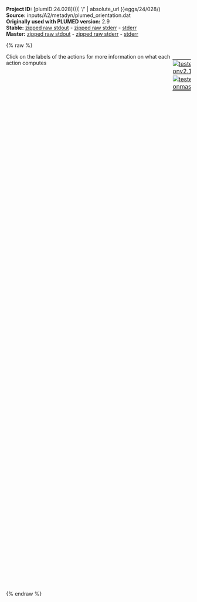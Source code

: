 **Project ID:** [plumID:24.028]({{ '/' | absolute_url }}eggs/24/028/)  
**Source:** inputs/A2/metadyn/plumed_orientation.dat  
**Originally used with PLUMED version:** 2.9  
**Stable:** [zipped raw stdout](plumed_orientation.dat.plumed.stdout.txt.zip) - [zipped raw stderr](plumed_orientation.dat.plumed.stderr.txt.zip) - [stderr](plumed_orientation.dat.plumed.stderr)  
**Master:** [zipped raw stdout](plumed_orientation.dat.plumed_master.stdout.txt.zip) - [zipped raw stderr](plumed_orientation.dat.plumed_master.stderr.txt.zip) - [stderr](plumed_orientation.dat.plumed_master.stderr)  

{% raw %}
<div style="width: 100%; float:left">
<div style="width: 90%; float:left" id="value_details_data/inputs/A2/metadyn/plumed_orientation.dat"> Click on the labels of the actions for more information on what each action computes </div>
<div style="width: 10%; float:left"><table><tr><td style="padding:1px"><a href="plumed_orientation.dat.plumed.stderr"><img src="https://img.shields.io/badge/v2.10-passing-green.svg" alt="tested onv2.10" /></a></td></tr><tr><td style="padding:1px"><a href="plumed_orientation.dat.plumed_master.stderr"><img src="https://img.shields.io/badge/master-passing-green.svg" alt="tested onmaster" /></a></td></tr></table></div></div>
<pre style="width=97%;">
<span style="color:blue" class="comment"># Activate MOLINFO functionalities</span>
<span class="plumedtooltip" style="color:green">MOLINFO<span class="right">This command is used to provide information on the molecules that are present in your system. <a href="https://www.plumed.org/doc-master/user-doc/html/_m_o_l_i_n_f_o.html" style="color:green">More details</a><i></i></span></span> <span class="plumedtooltip">STRUCTURE<span class="right">a file in pdb format containing a reference structure<i></i></span></span>=../conf.pdb
<span style="display:none;" id="data/inputs/A2/metadyn/plumed_orientation.dat">The MOLINFO action with label <b></b> calculates something</span><span class="plumedtooltip" style="color:green">WHOLEMOLECULES<span class="right">This action is used to rebuild molecules that can become split by the periodic boundary conditions. <a href="https://www.plumed.org/doc-master/user-doc/html/_w_h_o_l_e_m_o_l_e_c_u_l_e_s.html" style="color:green">More details</a><i></i></span></span> <span class="plumedtooltip">ENTITY0<span class="right">the atoms that make up a molecule that you wish to align<i></i></span></span>=11,15,20 <span class="plumedtooltip">ENTITY1<span class="right">the atoms that make up a molecule that you wish to align<i></i></span></span>=44,48,53

<b name="data/inputs/A2/metadyn/plumed_orientation.datgh11" onclick='showPath("data/inputs/A2/metadyn/plumed_orientation.dat","data/inputs/A2/metadyn/plumed_orientation.datgh11","data/inputs/A2/metadyn/plumed_orientation.datgh11","violet")'>gh11</b><span style="display:none;" id="data/inputs/A2/metadyn/plumed_orientation.datgh11">The GHOST action with label <b>gh11</b> calculates the following quantities:<table  align="center" frame="void" width="95%" cellpadding="5%"><tr><td width="5%"><b> Quantity </b>  </td><td width="5%"><b> Type </b>  </td><td><b> Description </b> </td></tr><tr><td width="5%">gh11</td><td width="5%"><font color="violet">atoms</font></td><td>virtual atom calculated by GHOST action</td></tr></table></span>: <span class="plumedtooltip" style="color:green">GHOST<span class="right">Calculate the absolute position of a ghost atom with fixed coordinates in the local reference frame formed by three atoms. <a href="https://www.plumed.org/doc-master/user-doc/html/_g_h_o_s_t.html" style="color:green">More details</a><i></i></span></span> <span class="plumedtooltip">ATOMS<span class="right">the list of atoms which are involved the virtual atom's definition<i></i></span></span>=11,15,20 <span class="plumedtooltip">COORDINATES<span class="right">coordinates of the ghost atom in the local reference frame<i></i></span></span>=0,1,0 
<b name="data/inputs/A2/metadyn/plumed_orientation.datgh12" onclick='showPath("data/inputs/A2/metadyn/plumed_orientation.dat","data/inputs/A2/metadyn/plumed_orientation.datgh12","data/inputs/A2/metadyn/plumed_orientation.datgh12","violet")'>gh12</b><span style="display:none;" id="data/inputs/A2/metadyn/plumed_orientation.datgh12">The GHOST action with label <b>gh12</b> calculates the following quantities:<table  align="center" frame="void" width="95%" cellpadding="5%"><tr><td width="5%"><b> Quantity </b>  </td><td width="5%"><b> Type </b>  </td><td><b> Description </b> </td></tr><tr><td width="5%">gh12</td><td width="5%"><font color="violet">atoms</font></td><td>virtual atom calculated by GHOST action</td></tr></table></span>: <span class="plumedtooltip" style="color:green">GHOST<span class="right">Calculate the absolute position of a ghost atom with fixed coordinates in the local reference frame formed by three atoms. <a href="https://www.plumed.org/doc-master/user-doc/html/_g_h_o_s_t.html" style="color:green">More details</a><i></i></span></span> <span class="plumedtooltip">ATOMS<span class="right">the list of atoms which are involved the virtual atom's definition<i></i></span></span>=11,15,20 <span class="plumedtooltip">COORDINATES<span class="right">coordinates of the ghost atom in the local reference frame<i></i></span></span>=0,0,0
<b name="data/inputs/A2/metadyn/plumed_orientation.datnorm1" onclick='showPath("data/inputs/A2/metadyn/plumed_orientation.dat","data/inputs/A2/metadyn/plumed_orientation.datnorm1","data/inputs/A2/metadyn/plumed_orientation.datnorm1","black")'>norm1</b><span style="display:none;" id="data/inputs/A2/metadyn/plumed_orientation.datnorm1">The DISTANCE action with label <b>norm1</b> calculates the following quantities:<table  align="center" frame="void" width="95%" cellpadding="5%"><tr><td width="5%"><b> Quantity </b>  </td><td width="5%"><b> Type </b>  </td><td><b> Description </b> </td></tr><tr><td width="5%">norm1.x</td><td width="5%"><font color="black">scalar</font></td><td>the x-component of the vector connecting the two atoms</td></tr><tr><td width="5%">norm1.y</td><td width="5%"><font color="black">scalar</font></td><td>the y-component of the vector connecting the two atoms</td></tr><tr><td width="5%">norm1.z</td><td width="5%"><font color="black">scalar</font></td><td>the z-component of the vector connecting the two atoms</td></tr></table></span>: <span class="plumedtooltip" style="color:green">DISTANCE<span class="right">Calculate the distance between a pair of atoms. <a href="https://www.plumed.org/doc-master/user-doc/html/_d_i_s_t_a_n_c_e.html" style="color:green">More details</a><i></i></span></span> <span class="plumedtooltip">ATOMS<span class="right">the pair of atom that we are calculating the distance between<i></i></span></span>=<b name="data/inputs/A2/metadyn/plumed_orientation.datgh12">gh12</b>,<b name="data/inputs/A2/metadyn/plumed_orientation.datgh11">gh11</b> <span class="plumedtooltip">COMPONENTS<span class="right"> calculate the x, y and z components of the distance separately and store them as label<i></i></span></span>
<br/><b name="data/inputs/A2/metadyn/plumed_orientation.datgh21" onclick='showPath("data/inputs/A2/metadyn/plumed_orientation.dat","data/inputs/A2/metadyn/plumed_orientation.datgh21","data/inputs/A2/metadyn/plumed_orientation.datgh21","violet")'>gh21</b><span style="display:none;" id="data/inputs/A2/metadyn/plumed_orientation.datgh21">The GHOST action with label <b>gh21</b> calculates the following quantities:<table  align="center" frame="void" width="95%" cellpadding="5%"><tr><td width="5%"><b> Quantity </b>  </td><td width="5%"><b> Type </b>  </td><td><b> Description </b> </td></tr><tr><td width="5%">gh21</td><td width="5%"><font color="violet">atoms</font></td><td>virtual atom calculated by GHOST action</td></tr></table></span>: <span class="plumedtooltip" style="color:green">GHOST<span class="right">Calculate the absolute position of a ghost atom with fixed coordinates in the local reference frame formed by three atoms. <a href="https://www.plumed.org/doc-master/user-doc/html/_g_h_o_s_t.html" style="color:green">More details</a><i></i></span></span> <span class="plumedtooltip">ATOMS<span class="right">the list of atoms which are involved the virtual atom's definition<i></i></span></span>=44,48,53 <span class="plumedtooltip">COORDINATES<span class="right">coordinates of the ghost atom in the local reference frame<i></i></span></span>=0,1,0   
<b name="data/inputs/A2/metadyn/plumed_orientation.datgh22" onclick='showPath("data/inputs/A2/metadyn/plumed_orientation.dat","data/inputs/A2/metadyn/plumed_orientation.datgh22","data/inputs/A2/metadyn/plumed_orientation.datgh22","violet")'>gh22</b><span style="display:none;" id="data/inputs/A2/metadyn/plumed_orientation.datgh22">The GHOST action with label <b>gh22</b> calculates the following quantities:<table  align="center" frame="void" width="95%" cellpadding="5%"><tr><td width="5%"><b> Quantity </b>  </td><td width="5%"><b> Type </b>  </td><td><b> Description </b> </td></tr><tr><td width="5%">gh22</td><td width="5%"><font color="violet">atoms</font></td><td>virtual atom calculated by GHOST action</td></tr></table></span>: <span class="plumedtooltip" style="color:green">GHOST<span class="right">Calculate the absolute position of a ghost atom with fixed coordinates in the local reference frame formed by three atoms. <a href="https://www.plumed.org/doc-master/user-doc/html/_g_h_o_s_t.html" style="color:green">More details</a><i></i></span></span> <span class="plumedtooltip">ATOMS<span class="right">the list of atoms which are involved the virtual atom's definition<i></i></span></span>=44,48,53 <span class="plumedtooltip">COORDINATES<span class="right">coordinates of the ghost atom in the local reference frame<i></i></span></span>=0,0,0
<b name="data/inputs/A2/metadyn/plumed_orientation.datnorm2" onclick='showPath("data/inputs/A2/metadyn/plumed_orientation.dat","data/inputs/A2/metadyn/plumed_orientation.datnorm2","data/inputs/A2/metadyn/plumed_orientation.datnorm2","black")'>norm2</b><span style="display:none;" id="data/inputs/A2/metadyn/plumed_orientation.datnorm2">The DISTANCE action with label <b>norm2</b> calculates the following quantities:<table  align="center" frame="void" width="95%" cellpadding="5%"><tr><td width="5%"><b> Quantity </b>  </td><td width="5%"><b> Type </b>  </td><td><b> Description </b> </td></tr><tr><td width="5%">norm2.x</td><td width="5%"><font color="black">scalar</font></td><td>the x-component of the vector connecting the two atoms</td></tr><tr><td width="5%">norm2.y</td><td width="5%"><font color="black">scalar</font></td><td>the y-component of the vector connecting the two atoms</td></tr><tr><td width="5%">norm2.z</td><td width="5%"><font color="black">scalar</font></td><td>the z-component of the vector connecting the two atoms</td></tr></table></span>: <span class="plumedtooltip" style="color:green">DISTANCE<span class="right">Calculate the distance between a pair of atoms. <a href="https://www.plumed.org/doc-master/user-doc/html/_d_i_s_t_a_n_c_e.html" style="color:green">More details</a><i></i></span></span> <span class="plumedtooltip">ATOMS<span class="right">the pair of atom that we are calculating the distance between<i></i></span></span>=<b name="data/inputs/A2/metadyn/plumed_orientation.datgh22">gh22</b>,<b name="data/inputs/A2/metadyn/plumed_orientation.datgh21">gh21</b> <span class="plumedtooltip">COMPONENTS<span class="right"> calculate the x, y and z components of the distance separately and store them as label<i></i></span></span>
<br/><span class="plumedtooltip" style="color:green">PRINT<span class="right">Print quantities to a file. <a href="https://www.plumed.org/doc-master/user-doc/html/_p_r_i_n_t.html" style="color:green">More details</a><i></i></span></span> <span class="plumedtooltip">ARG<span class="right">the labels of the values that you would like to print to the file<i></i></span></span>=<b name="data/inputs/A2/metadyn/plumed_orientation.datnorm1">norm1.z</b>,<b name="data/inputs/A2/metadyn/plumed_orientation.datnorm2">norm2.z</b> <span class="plumedtooltip">FILE<span class="right">the name of the file on which to output these quantities<i></i></span></span>=ANALYSIS_NORMAL <span class="plumedtooltip">STRIDE<span class="right"> the frequency with which the quantities of interest should be output<i></i></span></span>=1
</pre>
{% endraw %}
